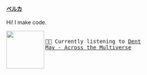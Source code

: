 #### <b><u>ベルカ</u></b>
Hi! I make code.

[<img align="left" width="100" height="100" src="https:&#x2F;&#x2F;lastfm.freetls.fastly.net&#x2F;i&#x2F;u&#x2F;174s&#x2F;bcef1708e43b719d8a0e2c215d1c22ac.jpg">](https://www.youtube.com/results?search_query=Dent+May+Across+the+Multiverse)
<big><pre>
<small>
</br>🎵🎶  Currently listening to  [Dent May - Across the Multiverse](https://www.youtube.com/results?search_query=Dent+May+Across+the+Multiverse)</br></br>
</small></pre></big>

#

